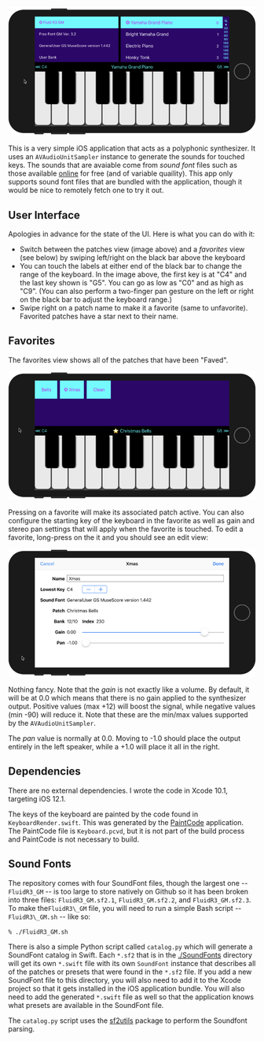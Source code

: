 ![](Patches.png)

This is a very simple iOS application that acts as a polyphonic synthesizer. It uses an `AVAudioUnitSampler`
instance to generate the sounds for touched keys. The sounds that are avaiable come from _sound font_ files such
as those available [online](http://www.synthfont.com/links_to_soundfonts.html) for free (and of variable
quaility). This app only supports sound font files that are bundled with the application, though it would be
nice to remotely fetch one to try it out.

## User Interface

Apologies in advance for the state of the UI. Here is what you can do with it:

* Switch between the patches view (image above) and a _favorites_ view (see below) by swiping left/right on the
  black bar above the keyboard
* You can touch the labels at either end of the black bar to change the range of the keyboard. In the image
  above, the first key is at "C4" and the last key shown is "G5". You can go as low as "C0" and as high as "C9".
  (You can also perform a two-finger pan gesture on the left or right on the black bar to adjust the keyboard
  range.)
* Swipe right on a patch name to make it a favorite (same to unfavorite). Favorited patches have a star next to
  their name.

## Favorites

The favorites view shows all of the patches that have been "Faved".

![](Favorites.png)

Pressing on a favorite will make its associated patch active. You can also configure the starting key of the
keyboard in the favorite as well as gain and stereo pan settings that will apply when the favorite is touched.
To edit a favorite, long-press on the it and you should see an edit view:

![](FavoriteDetail.png)

Nothing fancy. Note that the _gain_ is not exactly like a volume. By default, it will be at 0.0 which means that
there is no gain applied to the synthesizer output. Positive values (max +12) will boost the signal, while
negative values (min -90) will reduce it. Note that these are the min/max values supported by the
`AVAudioUnitSampler`.

The _pan_ value is normally at 0.0. Moving to -1.0 should place the output entirely in the left speaker, while a
+1.0 will place it all in the right.

## Dependencies

There are no external dependencies. I wrote the code in Xcode 10.1, targeting iOS 12.1.

The keys of the keyboard are painted by the code found in `KeyboardRender.swift`. This was generated by the
[PaintCode](https://www.paintcodeapp.com) application. The PaintCode file is `Keyboard.pcvd`, but it is not part
of the build process and PaintCode is not necessary to build.

## Sound Fonts

The repository comes with four SoundFont files, though the largest one -- `FluidR3_GM` -- is too large to store
natively on Github so it has been broken into three files: `FluidR3_GM.sf2.1`, `FluidR3_GM.sf2.2`, and
`FluidR3_GM.sf2.3`. To make the`FluidR3\_GM` file, you will need to run a simple Bash script -- `FluidR3\_GM.sh`
-- like so:

```
% ./FluidR3_GM.sh
```

There is also a simple Python script called `catalog.py` which will generate a SoundFont catalog in Swift. Each
`*.sf2` that is in the
[./SoundFonts](https://github.com/bradhowes/SoundFonts/tree/master/SoundFonts/SwiftMIDI/SoundFonts) directory
will get its own `*.swift` file with its own `SoundFont` instance that describes all of the patches or presets
that were found in the `*.sf2` file. If you add a new SoundFont file to this directory, you will also need to
add it to the Xcode project so that it gets installed in the iOS application bundle. You will also need to add
the generated `*.swift` file as well so that the application knows what presets are available in the SoundFont
file.

The `catalog.py` script uses the [sf2utils](https://pypi.org/project/sf2utils/) package to perform the Soundfont
parsing.
